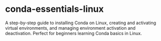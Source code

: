 # conda-essentials-linux
A step-by-step guide to installing Conda on Linux, creating and activating virtual environments, and managing environment activation and deactivation. Perfect for beginners learning Conda basics in Linux.
